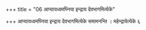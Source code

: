 +++
title = "06 आप्यायध्वमघ्निया इन्द्राय देवभागमित्येके"

+++
आप्यायध्वमघ्निया इन्द्राय देवभागमित्येके समामनन्ति । महेन्द्रायेत्येके ६